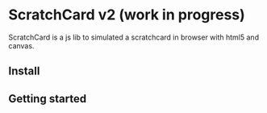 # ScratchCard v2 (work in progress)
ScratchCard is a js lib to simulated a scratchcard in browser with html5 and canvas.

## Install

## Getting started